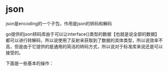 # json

json是encoding的一个子包，作用是json的转码和解码

go提供的json转码库由于可以让interface{}类型的数据【也就是说全部的数据】都可以进行转解码，所以说使用了反射来获取到了数据的具体类型，所以说效率不高，但是由于它提供的是通用的简洁的转码方式，所以说对于标准库来说还是可以接受的。

下面是一些基本的操作：



